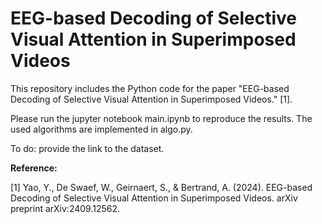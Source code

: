 # EEG-based Decoding of Selective Visual Attention in Superimposed Videos

This repository includes the Python code for the paper "EEG-based Decoding of Selective Visual Attention in Superimposed Videos." [1].

Please run the jupyter notebook main.ipynb to reproduce the results. The used algorithms are implemented in algo.py. 

To do: provide the link to the dataset.


**Reference:**

[1] Yao, Y., De Swaef, W., Geirnaert, S., & Bertrand, A. (2024). EEG-based Decoding of Selective Visual Attention in Superimposed Videos. arXiv preprint arXiv:2409.12562.


